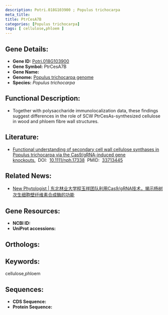 ```yaml
---
description: Potri.018G103900 ; Populus trichocarpa
meta_title:
title: PtrCesA7B
categories: [Populus trichocarpa]
tags: [ cellulose,phloem ]
---
```


## Gene Details:
- **Gene ID:**	[Potri.018G103900]()
- **Gene Symbol:** PtrCesA7B
- **Gene Name:** 
- **Genome:** [Populus trichocarpa genome]()
- **Species:** *Populus trichocarpa*

## Functional Description:
   - Together with polysaccharide immunolocalization data, these findings suggest differences in the role of SCW PtrCesAs-synthesized cellulose in wood and phloem fibre wall structures.

## Literature:
   - [Functional understanding of secondary cell wall cellulose synthases in Populus trichocarpa via the Cas9/gRNA-induced gene knockouts.]( https://nph.onlinelibrary.wiley.com/doi/10.1111/nph.17338)&nbsp;&nbsp;DOI:&nbsp;&nbsp;[10.1111/nph.17338](https://nph.onlinelibrary.wiley.com/doi/10.1111/nph.17338)&nbsp;&nbsp;PMID:&nbsp;&nbsp;[33713445](https://pubmed.ncbi.nlm.nih.gov/33713445/)

## Related News:
   - [New Phytologist | 东北林业大学程玉祥团队利用Cas9/gRNA技术，揭示杨树次生细胞壁纤维素合成酶的功能](https://mp.weixin.qq.com/s?__biz=Mzg3MDEwNDEyMg==&mid=2247506664&idx=4&sn=f655515ded7d696b601e4d086e284c1e&chksm=ce9077bdf9e7feab5730d88fdaf60627de2d346fdfab4519fe77eab983a7f6d97bc6f983269f&scene=27#wechat_redirect)

## Gene Resources:
- **NCBI ID:** [](https://www.ncbi.nlm.nih.gov/gene/?term=)
- **UniProt accessions:** [](https://www.uniprot.org/uniprotkb//entry)

## Orthologs:


## Keywords:
cellulose,phloem

## Sequences:
- **CDS Sequence:**
- **Protein Sequence:**

